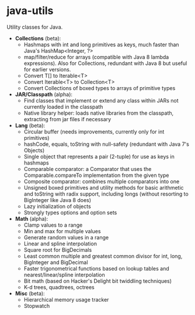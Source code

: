 java-utils
==========

Utility classes for Java.

 * **Collections** (beta):
     * Hashmaps with int and long primitives as keys, much faster than Java's HashMap&lt;Integer, ?>
     * map/filter/reduce for arrays (compatible with Java 8 lambda expressions). Also for Collections, redundant with Java 8 but useful for earlier versions.
     * Convert T[] to Iterable&lt;T>
     * Convert Iterable&lt;T> to Collection&lt;T>
     * Convert Collections of boxed types to arrays of primitive types
 * **JAR/Classpath** (alpha):
     * Find classes that implement or extend any class within JARs not currently loaded in the classpath
    * Native library helper: loads native libraries from the classpath, extracting from jar files if necessary
 * **Lang** (beta):
     * Circular buffer (needs improvements, currently only for int primitives)
     * hashCode, equals, toString with null-safety (redundant with Java 7's Objects)
     * Single object that represents a pair (2-tuple) for use as keys in hashmaps
     * Comparable comparator: a Comparator that uses the Comparable.compareTo implementation from the given type
     * Composite comparator: combines multiple comparators into one
     * Unsigned boxed primitives and utility methods for basic arithmetic and toString with radix support, including longs (without resorting to BigInteger like Java 8 does)
     * Lazy initialization of objects
     * Strongly types options and option sets
 * **Math** (alpha):
     * Clamp values to a range
     * Min and max for multiple values
     * Generate random values in a range
     * Linear and spline interpolation
     * Square root for BigDecimals
     * Least common multiple and greatest common divisor for int, long, BigInteger and BigDecimal
     * Faster trigonometrical functions based on lookup tables and nearest/linear/spline interpolation
     * Bit math (based on Hacker's Delight bit twiddling techniques)
     * K-d trees, quadtrees, octrees
 * **Misc** (beta):
     * Hierarchical memory usage tracker
     * Stopwatch
 
